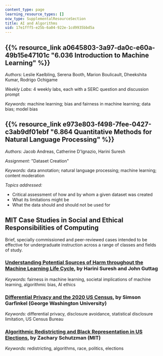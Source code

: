 ```yaml
---
content_type: page
learning_resource_types: []
ocw_type: SupplementalResourceSection
title: AI and Algorithms
uid: 17e1fff5-e25b-6a04-922e-1cd9935bbd5a
---
```


{{% resource_link a0645803-3a97-da0c-e60a-49b15e47101c "6.036 Introduction to Machine Learning" %}}
---------------------------------------------------------------------------------------------------------------------

_Authors:_ Leslie Kaelbling, Serena Booth, Marion Boulicault, Dheekshita Kumar, Rodrigo Ochigame

_Weekly Labs:_ 4 weekly labs, each with a SERC question and discussion prompt

_Keywords:_ machine learning; bias and fairness in machine learning; data bias; model bias

{{% resource_link e973e803-f498-7fee-0427-c3ab9df01ebf "6.864 Quantitative Methods for Natural Language Processing" %}}
------------------------------------------------------------------------------------------------------------------------------------------------------

_Authors:_ Jacob Andreas, Catherine D'Ignazio, Harini Suresh

_Assignment:_ "Dataset Creation"

_Keywords:_ data annotation; natural language processing; machine learning; content moderation

_Topics addressed:_

*   Critical assessment of how and by whom a given dataset was created
*   What its limitations might be
*   What the data should and should not be used for

MIT Case Studies in Social and Ethical Responsibilities of Computing
--------------------------------------------------------------------

Brief, specially commissioned and peer-reviewed cases intended to be effective for undergraduate instruction across a range of classes and fields of study.

### [Understanding Potential Sources of Harm throughout the Machine Learning Life Cycle](https://mit-serc.pubpub.org/pub/potential-sources-of-harm-throughout-the-machine-learning-life-cycle/release/2), by Harini Suresh and John Guttag

_Keywords:_ fairness in machine learning, societal implications of machine learning, algorithmic bias, AI ethics

### [Differential Privacy and the 2020 US Census](https://mit-serc.pubpub.org/pub/differential-privacy-2020-us-census/release/1), by Simson Garfinkel (George Washington University)

_Keywords:_ differential privacy, disclosure avoidance, statistical disclosure limitation, US Census Bureau

### [Algorithmic Redistricting and Black Representation in US Elections](https://mit-serc.pubpub.org/pub/algorithmic-redistricting-in-us-elections/release/1), by Zachary Schutzman (MIT)

_Keywords:_ redistricting, algorithms, race, politics, elections